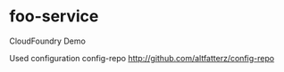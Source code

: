 # foo-service
CloudFoundry Demo

Used configuration config-repo http://github.com/altfatterz/config-repo
